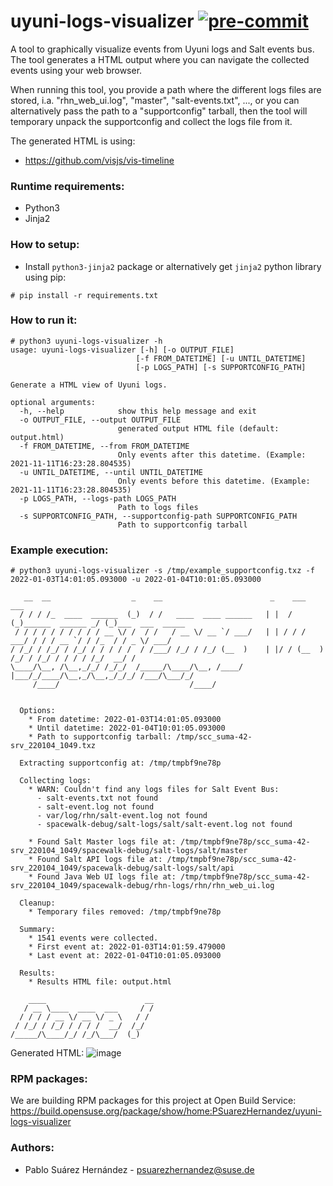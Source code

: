 # uyuni-logs-visualizer [![pre-commit](https://github.com/meaksh/uyuni-logs-visualizer/actions/workflows/pre-commit.yml/badge.svg)](https://github.com/meaksh/uyuni-logs-visualizer/actions/workflows/pre-commit.yml)
A tool to graphically visualize events from Uyuni logs and Salt events bus. The tool generates a HTML output where you can navigate the collected events using your web browser.

When running this tool, you provide a path where the different logs files are stored, i.a. "rhn_web_ui.log", "master", "salt-events.txt", ..., or you can alternatively pass the path to a "supportconfig" tarball, then the tool will temporary unpack the supportconfig and collect the logs file from it.

The generated HTML is using:
- https://github.com/visjs/vis-timeline

### Runtime requirements:
- Python3
- Jinja2

### How to setup:

- Install `python3-jinja2` package or alternatively get `jinja2` python library using pip:

```console
# pip install -r requirements.txt
```

### How to run it:

```console
# python3 uyuni-logs-visualizer -h
usage: uyuni-logs-visualizer [-h] [-o OUTPUT_FILE]
                            [-f FROM_DATETIME] [-u UNTIL_DATETIME]
                            [-p LOGS_PATH] [-s SUPPORTCONFIG_PATH]

Generate a HTML view of Uyuni logs.

optional arguments:
  -h, --help            show this help message and exit
  -o OUTPUT_FILE, --output OUTPUT_FILE
                        generated output HTML file (default: output.html)
  -f FROM_DATETIME, --from FROM_DATETIME
                        Only events after this datetime. (Example: 2021-11-11T16:23:28.804535)
  -u UNTIL_DATETIME, --until UNTIL_DATETIME
                        Only events before this datetime. (Example: 2021-11-11T16:23:28.804535)
  -p LOGS_PATH, --logs-path LOGS_PATH
                        Path to logs files
  -s SUPPORTCONFIG_PATH, --supportconfig-path SUPPORTCONFIG_PATH
                        Path to supportconfig tarball
```

### Example execution:

```console
# python3 uyuni-logs-visualizer -s /tmp/example_supportconfig.txz -f 2022-01-03T14:01:05.093000 -u 2022-01-04T10:01:05.093000

   __  __                  _    __                        _    ___                  ___
  / / / /_  ____  ______  (_)  / /   ____  ____ ______   | |  / (_)______  ______ _/ (_)___  ___  _____
 / / / / / / / / / / __ \/ /  / /   / __ \/ __ `/ ___/   | | / / / ___/ / / / __ `/ / /_  / / _ \/ ___/
/ /_/ / /_/ / /_/ / / / / /  / /___/ /_/ / /_/ (__  )    | |/ / (__  ) /_/ / /_/ / / / / /_/  __/ /
\____/\__, /\__,_/_/ /_/_/  /_____/\____/\__, /____/     |___/_/____/\__,_/\__,_/_/_/ /___/\___/_/
     /____/                             /____/


  Options:
    * From datetime: 2022-01-03T14:01:05.093000
    * Until datetime: 2022-01-04T10:01:05.093000
    * Path to supportconfig tarball: /tmp/scc_suma-42-srv_220104_1049.txz

  Extracting supportconfig at: /tmp/tmpbf9ne78p

  Collecting logs:
    * WARN: Couldn't find any logs files for Salt Event Bus:
      - salt-events.txt not found
      - salt-event.log not found
      - var/log/rhn/salt-event.log not found
      - spacewalk-debug/salt-logs/salt/salt-event.log not found

    * Found Salt Master logs file at: /tmp/tmpbf9ne78p/scc_suma-42-srv_220104_1049/spacewalk-debug/salt-logs/salt/master
    * Found Salt API logs file at: /tmp/tmpbf9ne78p/scc_suma-42-srv_220104_1049/spacewalk-debug/salt-logs/salt/api
    * Found Java Web UI logs file at: /tmp/tmpbf9ne78p/scc_suma-42-srv_220104_1049/spacewalk-debug/rhn-logs/rhn/rhn_web_ui.log

  Cleanup:
    * Temporary files removed: /tmp/tmpbf9ne78p

  Summary:
    * 1541 events were collected.
    * First event at: 2022-01-03T14:01:59.479000
    * Last event at: 2022-01-04T10:01:05.093000

  Results:
    * Results HTML file: output.html

    ____                      __
   / __ \____  ____  ___     / /
  / / / / __ \/ __ \/ _ \   / /
 / /_/ / /_/ / / / /  __/  /_/
/_____/\____/_/ /_/\___/  (_)

```

Generated HTML:
![image](https://user-images.githubusercontent.com/7229203/141479052-9fd712eb-45aa-4816-a0a1-7b599ec4a81f.png)

### RPM packages:
We are building RPM packages for this project at Open Build Service: https://build.opensuse.org/package/show/home:PSuarezHernandez/uyuni-logs-visualizer

### Authors:
- Pablo Suárez Hernández - <psuarezhernandez@suse.de>
